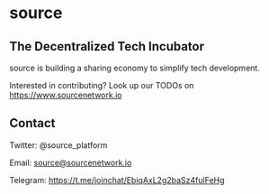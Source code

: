 # source
## The Decentralized Tech Incubator

source is building a sharing economy to simplify tech development.

Interested in contributing? Look up our TODOs on https://www.sourcenetwork.io


## Contact
Twitter: @source_platform

Email: source@sourcenetwork.io

Telegram: https://t.me/joinchat/EbiqAxL2g2baSz4fulFeHg
